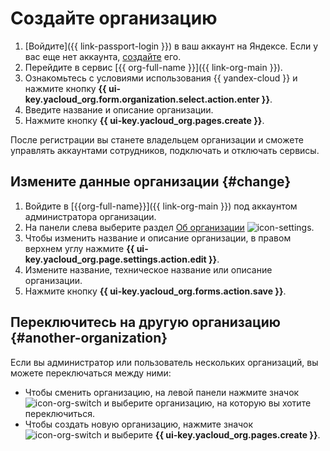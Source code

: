 # Создайте организацию

1. [Войдите]({{ link-passport-login }}) в ваш аккаунт на Яндексе. Если у вас еще нет аккаунта, [создайте](https://yandex.ru/support/passport/authorization/registration.html) его.
1. Перейдите в сервис [{{ org-full-name }}]({{ link-org-main }}).
1. Ознакомьтесь с условиями использования {{ yandex-cloud }} и нажмите кнопку **{{ ui-key.yacloud_org.form.organization.select.action.enter }}**.
1. Введите название и описание организации.
1. Нажмите кнопку **{{ ui-key.yacloud_org.pages.create }}**.

После регистрации вы станете владельцем организации и сможете управлять аккаунтами сотрудников, подключать и отключать сервисы.

## Измените данные организации {#change}

1. Войдите в [{{org-full-name}}]({{ link-org-main }}) под аккаунтом администратора организации.
1. На панели слева выберите раздел [Об организации](https://org.cloud.yandex.ru/settings) ![icon-settings](../../_assets/organization/icon-settings.svg).
1. Чтобы изменить название и описание организации, в правом верхнем углу нажмите **{{ ui-key.yacloud_org.page.settings.action.edit }}**.
1. Измените название, техническое название или описание организации.
1. Нажмите кнопку **{{ ui-key.yacloud_org.forms.action.save }}**.

## Переключитесь на другую организацию {#another-organization}

Если вы администратор или пользователь нескольких организаций, вы можете переключаться между ними:

* Чтобы сменить организацию, на левой панели нажмите значок ![icon-org-switch](../../_assets/organization/icon-org-switch.png) и выберите организацию, на которую вы хотите переключиться.
* Чтобы создать новую организацию, нажмите значок ![icon-org-switch](../../_assets/organization/icon-org-switch.png) и выберите **{{ ui-key.yacloud_org.pages.create }}**.